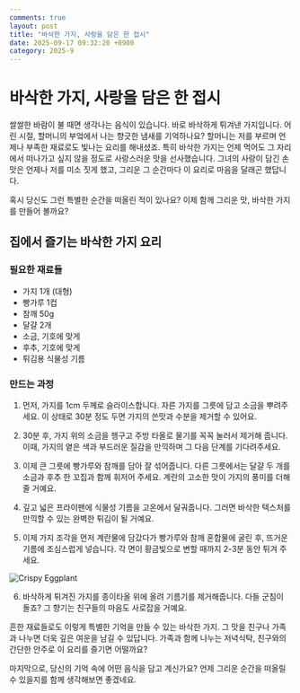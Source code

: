```yaml
---
comments: true
layout: post
title: "바삭한 가지, 사랑을 담은 한 접시"
date: 2025-09-17 09:32:20 +0900
category: 2025-9
---
```


# 바삭한 가지, 사랑을 담은 한 접시

쌀쌀한 바람이 불 때면 생각나는 음식이 있습니다. 바로 바삭하게 튀겨낸 가지입니다. 어린 시절, 할머니의 부엌에서 나는 향긋한 냄새를 기억하나요? 할머니는 저를 부르며 언제나 부족한 재료로도 빛나는 요리를 해내셨죠. 특히 바삭한 가지는 언제 먹어도 그 자리에서 떠나가고 싶지 않을 정도로 사랑스러운 맛을 선사했습니다. 그녀의 사랑이 담긴 손맛은 언제나 저를 미소 짓게 했고, 그리운 그 순간마다 이 요리로 마음을 달래곤 했답니다.

혹시 당신도 그런 특별한 순간을 떠올린 적이 있나요? 이제 함께 그리운 맛, 바삭한 가지를 만들어 볼까요?

  

## 집에서 즐기는 바삭한 가지 요리 

### 필요한 재료들

- 가지 1개 (대형)
- 빵가루 1컵
- 참깨 50g
- 달걀 2개
- 소금, 기호에 맞게
- 후추, 기호에 맞게
- 튀김용 식물성 기름  

### 만드는 과정

1. 먼저, 가지를 1cm 두께로 슬라이스합니다. 자른 가지를 그릇에 담고 소금을 뿌려주세요. 이 상태로 30분 정도 두면 가지의 쓴맛과 수분을 제거할 수 있어요. 

2. 30분 후, 가지 위의 소금을 헹구고 주방 타올로 물기를 꼭꼭 눌러서 제거해 줍니다. 이때, 가지의 옅은 색과 부드러운 질감을 만끽하며 그 다음 단계를 기다려주세요. 

3. 이제 큰 그릇에 빵가루와 참깨를 담아 잘 섞어줍니다. 다른 그릇에서는 달걀 두 개를 소금과 후추 한 꼬집과 함께 휘저어 주세요. 계란의 고소한 맛이 가지의 풍미를 더해줄 거예요. 

4. 깊고 넓은 프라이팬에 식물성 기름을 고온에서 달궈줍니다. 그러면 바삭한 텍스처를 만끽할 수 있는 완벽한 튀김이 될 거예요. 

5. 이제 가지 조각을 먼저 계란물에 담갔다가 빵가루와 참깨 혼합물에 굴린 후, 뜨거운 기름에 조심스럽게 넣습니다. 각 면이 황금빛으로 변할 때까지 2-3분 동안 튀겨 주세요. 

![Crispy Eggplant](https://www.themealdb.com/images/media/meals/c7lzrl1683208757.jpg) 

6. 바삭하게 튀겨진 가지를 종이타올 위에 올려 기름기를 제거해줍니다. 다들 군침이 돌죠? 그 향기는 친구들의 마음도 사로잡을 거예요.  

  

흔한 재료들로도 이렇게 특별한 기억을 만들 수 있는 바삭한 가지. 그 맛을 친구나 가족과 나누면 더욱 깊은 여운을 남길 수 있답니다. 가족과 함께 나누는 저녁식탁, 친구와의 간단한 안주로 이 요리를 즐기면 어떨까요? 

마지막으로, 당신의 기억 속에 어떤 음식을 담고 계신가요? 언제 그리운 순간을 떠올릴 수 있을지를 함께 생각해보면 좋겠네요.